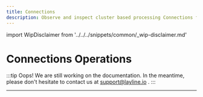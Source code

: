 ```yaml
---
title: Connections
description: Observe and inspect cluster based processing Connections from within the Configuration Center.
---
```


import WipDisclaimer from '../../../snippets/common/_wip-disclaimer.md'


# Connections Operations

:::tip Oops! We are still working on the documentation.
In the meantime, please don't hesitate to contact us at support@layline.io .
:::

---

<WipDisclaimer></WipDisclaimer>



